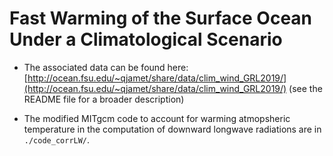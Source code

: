 # Fast Warming of the Surface Ocean Under a Climatological Scenario

- The associated data can be found here: [http://ocean.fsu.edu/~qjamet/share/data/clim_wind_GRL2019/](http://ocean.fsu.edu/~qjamet/share/data/clim_wind_GRL2019/) (see the README file for a broader description)

- The modified MITgcm code to account for warming atmopsheric temperature in the computation of downward longwave radiations are in ```./code_corrLW/```.
